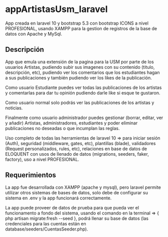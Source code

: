# appArtistasUsm_laravel

<p>App creada en laravel 10 y bootstrap 5.3 con bootstrap ICONS a nivel PROFESIONAL, usando XAMPP para la gestion de registros de la base de datos con Apache y MySql.</p>

<h2>Descripción</h2>

<p>App que emula una extensión de la pagina para la USM por parte de los usuarios Artistas, pudiendo subir sus imagenes con su contenido (titulo, descripción, etc), pudiendo ver los comentarios que los estudiantes hagan a sus publicaciones y también pudiendo ver los likes de la publicación.

Como usuario Estudiante puedes ver todas las publicaciones de los artistas y comentarlas para dar tu opinión pudiendo darle like si esque te gustaron.

Como usuario normal solo podrás ver las publicaciones de los artistas y noticias. 

Finalmente como usuario administrador puedes gestionar (borrar, editar, ver y añadir) Artistas, administradores, estudiantes y poder eliminar publicaciones no deseadas o que incumplan las reglas.

Uso completo de todas las herramientas de laravel 10 => para iniciar sesión (Auth), seguridad (middleware, gates, etc), plantillas (blade), validadores (Request personalizados, rules, etc), relaciones en base de datos de ELOQUENT con usos de llenado de datos (migrations, seeders, faker, factory), uso a nivel PROFESIONAL.</p>

<h2>Requerimientos</h2>

<p>La app fue desarrollada con XAMPP (apache y mysql), pero laravel permite utilizar otros sistemas de bases de datos, solo debe de configurar su sistema en .env y la app funcionará correctamente.

La app puede proveer de datos de prueba para que pueda ver el funcionamento a fondo del sistema, usando el comando en la terminal => { php artisan migrate:fresh --seed }, podrá llenar su base de datos (las credenciales para las cuentas están en database/seeders/CuentasSeeder.php).</p>
